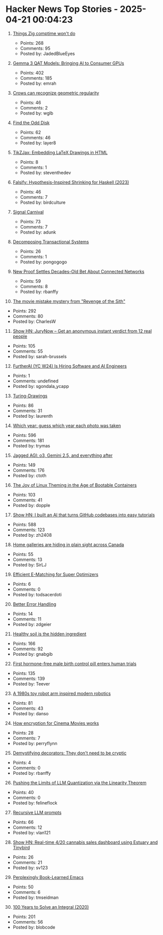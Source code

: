 # Hacker News Top Stories - 2025-04-21 00:04:23

1. [Things Zig comptime won't do](https://matklad.github.io/2025/04/19/things-zig-comptime-wont-do.html)
   - Points: 268
   - Comments: 95
   - Posted by: JadedBlueEyes

2. [Gemma 3 QAT Models: Bringing AI to Consumer GPUs](https://developers.googleblog.com/en/gemma-3-quantized-aware-trained-state-of-the-art-ai-to-consumer-gpus/)
   - Points: 402
   - Comments: 185
   - Posted by: emrah

3. [Crows can recognize geometric regularity](https://phys.org/news/2025-04-crows-geometric-regularity.html)
   - Points: 46
   - Comments: 2
   - Posted by: wglb

4. [Find the Odd Disk](https://colors2.alessandroroussel.com/)
   - Points: 62
   - Comments: 46
   - Posted by: layer8

5. [TikZJax: Embedding LaTeX Drawings in HTML](https://tikzjax.com/)
   - Points: 8
   - Comments: 1
   - Posted by: steventhedev

6. [Falsify: Hypothesis-Inspired Shrinking for Haskell (2023)](https://www.well-typed.com/blog/2023/04/falsify/)
   - Points: 46
   - Comments: 7
   - Posted by: birdculture

7. [Signal Carnival](https://www.quiss.org/signal_carnival/)
   - Points: 73
   - Comments: 7
   - Posted by: adunk

8. [Decomposing Transactional Systems](https://transactional.blog/blog/2025-decomposing-transactional-systems)
   - Points: 26
   - Comments: 1
   - Posted by: pongogogo

9. [New Proof Settles Decades-Old Bet About Connected Networks](https://www.quantamagazine.org/new-proof-settles-decades-old-bet-about-connected-networks-20250418/)
   - Points: 59
   - Comments: 8
   - Posted by: rbanffy

10. [The movie mistake mystery from "Revenge of the Sith"](https://fxrant.blogspot.com/2025/04/the-movie-mistake-mystery-from-revenge.html)
   - Points: 292
   - Comments: 80
   - Posted by: CharlesW

11. [Show HN: JuryNow – Get an anonymous instant verdict from 12 real people](https://jurynow.app/)
   - Points: 105
   - Comments: 55
   - Posted by: sarah-brussels

12. [FurtherAI (YC W24) Is Hiring Software and AI Engineers](https://www.ycombinator.com/companies/furtherai/jobs)
   - Points: 1
   - Comments: undefined
   - Posted by: sgondala_ycapp

13. [Turing-Drawings](https://github.com/maximecb/Turing-Drawings)
   - Points: 86
   - Comments: 31
   - Posted by: laurenth

14. [Which year: guess which year each photo was taken](https://whichyr.com/)
   - Points: 596
   - Comments: 181
   - Posted by: trymas

15. [Jagged AGI: o3, Gemini 2.5, and everything after](https://www.oneusefulthing.org/p/on-jagged-agi-o3-gemini-25-and-everything)
   - Points: 149
   - Comments: 176
   - Posted by: ctoth

16. [The Joy of Linux Theming in the Age of Bootable Containers](https://blues.win/posts/joy-of-linux-theming/)
   - Points: 103
   - Comments: 41
   - Posted by: dopple

17. [Show HN: I built an AI that turns GitHub codebases into easy tutorials](https://github.com/The-Pocket/Tutorial-Codebase-Knowledge)
   - Points: 588
   - Comments: 123
   - Posted by: zh2408

18. [Home galleries are hiding in plain sight across Canada](https://www.cbc.ca/arts/home-galleries-are-hiding-in-plain-sight-across-canada-1.7503886)
   - Points: 55
   - Comments: 13
   - Posted by: SirLJ

19. [Efficient E-Matching for Super Optimizers](https://blog.vortan.dev/ematching/)
   - Points: 6
   - Comments: 0
   - Posted by: todsacerdoti

20. [Better Error Handling](https://meowbark.dev/Better-error-handling)
   - Points: 14
   - Comments: 11
   - Posted by: zdgeier

21. [Healthy soil is the hidden ingredient](https://www.nature.com/articles/d41586-025-01026-x)
   - Points: 166
   - Comments: 92
   - Posted by: gnabgib

22. [First hormone-free male birth control pill enters human trials](https://scitechdaily.com/99-effective-first-hormone-free-male-birth-control-pill-enters-human-trials/)
   - Points: 135
   - Comments: 139
   - Posted by: Teever

23. [A 1980s toy robot arm inspired modern robotics](https://www.technologyreview.com/2025/04/17/1114456/toy-armatron-modern-robotics-ai-nostalgia/)
   - Points: 81
   - Comments: 43
   - Posted by: danso

24. [How encryption for Cinema Movies works](https://serverless.industries/2024/05/31/digital-cinema.en.html)
   - Points: 28
   - Comments: 7
   - Posted by: perryflynn

25. [Demystifying decorators: They don't need to be cryptic](https://www.thepythoncodingstack.com/p/demystifying-python-decorators)
   - Points: 4
   - Comments: 0
   - Posted by: rbanffy

26. [Pushing the Limits of LLM Quantization via the Linearity Theorem](https://arxiv.org/abs/2411.17525)
   - Points: 40
   - Comments: 0
   - Posted by: felineflock

27. [Recursive LLM prompts](https://github.com/andyk/recursive_llm)
   - Points: 66
   - Comments: 12
   - Posted by: vlan121

28. [Show HN: Real-time 4/20 cannabis sales dashboard using Estuary and Tinybird](https://420.headset.io)
   - Points: 26
   - Comments: 21
   - Posted by: sv123

29. [Perplexingly Book-Learned Emacs](https://lars.ingebrigtsen.no/2025/04/17/perplexingly-book-learned-emacs/)
   - Points: 50
   - Comments: 6
   - Posted by: tmseidman

30. [100 Years to Solve an Integral (2020)](https://liorsinai.github.io/mathematics/2020/08/27/secant-mercator.html)
   - Points: 201
   - Comments: 56
   - Posted by: blobcode

